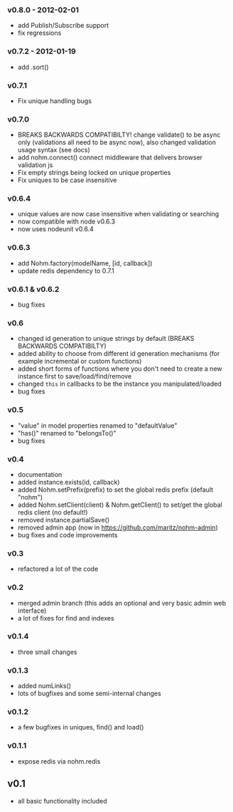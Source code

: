 ### v0.8.0 - 2012-02-01
  - add Publish/Subscribe support
  - fix regressions

### v0.7.2 - 2012-01-19
  - add .sort()

### v0.7.1
  - Fix unique handling bugs

### v0.7.0
  - BREAKS BACKWARDS COMPATIBILTY! change validate() to be async only (validations all need to be async now), also changed validation usage syntax (see docs)
  - add nohm.connect() connect middleware that delivers browser validation js
  - Fix empty strings being locked on unique properties
  - Fix uniques to be case insensitive

### v0.6.4
  - unique values are now case insensitive when validating or searching
  - now compatible with node v0.6.3
  - now uses nodeunit v0.6.4
  
### v0.6.3
  
  - add Nohm.factory(modelName, [id, callback])
  - update redis dependency to 0.7.1
  
### v0.6.1 & v0.6.2
  
  - bug fixes
  
### v0.6
  
  - changed id generation to unique strings by default (BREAKS BACKWARDS COMPATIBILTY)
  - added ability to choose from different id generation mechanisms (for example incremental or custom functions)
  - added short forms of functions where you don't need to create a new instance first to save/load/find/remove
  - changed `this` in callbacks to be the instance you manipulated/loaded
  - bug fixes
  
### v0.5
  
  - "value" in model properties renamed to "defaultValue"
  - "has()" renamed to "belongsTo()"
  - bug fixes
  
### v0.4
  
  - documentation
  - added instance.exists(id, callback)
  - added Nohm.setPrefix(prefix) to set the global redis prefix (default "nohm")
  - added Nohm.setClient(client) & Nohm.getClient() to set/get the global redis client (no default!)
  - removed instance.partialSave()
  - removed admin app (now in https://github.com/maritz/nohm-admin)
  - bug fixes and code improvements
  
### v0.3
  
  - refactored a lot of the code
  
### v0.2
  
  - merged admin branch (this adds an optional and very basic admin web interface)
  - a lot of fixes for find and indexes
  
### v0.1.4
  
  - three small changes
  
### v0.1.3
  
  - added numLinks()
  - lots of bugfixes and some semi-internal changes
  
### v0.1.2
  
  - a few bugfixes in uniques, find() and load()
  
### v0.1.1
  
  - expose redis via nohm.redis
  
## v0.1
  
  - all basic functionality included

